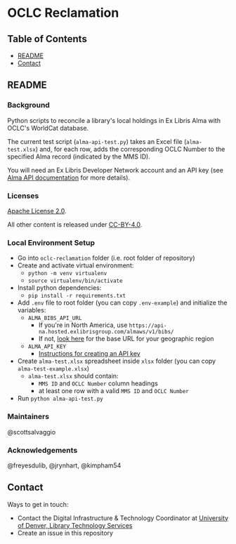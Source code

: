 # OCLC Reclamation

## Table of Contents

- [README](#readme)
- [Contact](#contact)

## README

### Background

Python scripts to reconcile a library's local holdings in Ex Libris Alma with
OCLC's WorldCat database.

The current test script (`alma-api-test.py`) takes an Excel file
(`alma-test.xlsx`) and, for each row, adds the corresponding OCLC Number to the
specified Alma record (indicated by the MMS ID).

You will need an Ex Libris Developer Network account and an API key (see [Alma
API documentation](https://developers.exlibrisgroup.com/alma/apis/) for more
details).

### Licenses

[Apache License 2.0](https://www.apache.org/licenses/LICENSE-2.0).

All other content is released under [CC-BY-4.0](https://creativecommons.org/licenses/by/4.0/).

### Local Environment Setup

- Go into `oclc-reclamation` folder (i.e. root folder of repository)
- Create and activate virtual environment:
  - `python -m venv virtualenv`
  - `source virtualenv/bin/activate`
- Install python dependencies:
  - `pip install -r requirements.txt`
- Add `.env` file to root folder (you can copy `.env-example`) and initialize
  the variables:
  - `ALMA_BIBS_API_URL`
    - If you're in North America, use
    `https://api-na.hosted.exlibrisgroup.com/almaws/v1/bibs/`
    - If not,
    [look here](https://developers.exlibrisgroup.com/alma/apis/#calling) for the
    base URL for your geographic region
  - `ALMA_API_KEY`
    - [Instructions for creating an API key](https://developers.exlibrisgroup.com/alma/apis/#using)
- Create `alma-test.xlsx` spreadsheet inside `xlsx` folder (you can copy
  `alma-test-example.xlsx`)
  - `alma-test.xlsx` should contain:
    - `MMS ID` and `OCLC Number` column headings
    - at least one row with a valid `MMS ID` and `OCLC Number`
- Run `python alma-api-test.py`

### Maintainers

@scottsalvaggio

### Acknowledgements

@freyesdulib, @jrynhart, @kimpham54

## Contact

Ways to get in touch:

* Contact the Digital Infrastructure & Technology Coordinator at [University of Denver, Library Technology Services](https://library.du.edu/contact/department-directory.html)
* Create an issue in this repository
